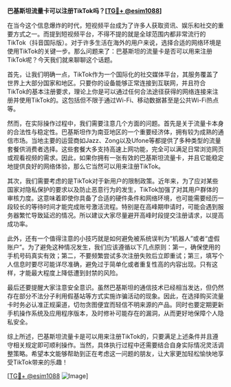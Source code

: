 **巴基斯坦流量卡可以注册TikTok吗？[[TG💪+ @esim1088](https://t.me/s/esim1088)]**

在当今这个信息爆炸的时代，短视频平台成为了许多人获取资讯、娱乐和社交的重要方式之一。而提到短视频平台，不得不提的就是全球范围内都非常流行的TikTok（抖音国际版）。对于许多生活在海外的用户来说，选择合适的网络环境是使用TikTok的关键一步。那么问题来了：巴基斯坦的流量卡是否可以用来注册TikTok呢？今天我们就来聊聊这个话题。

首先，让我们明确一点，TikTok作为一个国际化的社交媒体平台，其服务覆盖了世界上大部分国家和地区。只要你的设备能够正常连接到互联网，并且符合TikTok的基本注册要求，理论上你是可以通过任何合法途径获得的网络连接来注册并使用TikTok的。这包括但不限于通过Wi-Fi、移动数据甚至是公共Wi-Fi热点等。

然而，在实际操作过程中，我们需要注意几个方面的问题。首先是关于流量卡本身的合法性与稳定性。巴基斯坦作为南亚地区的一个重要经济体，拥有较为成熟的通信市场。当地主要的运营商如Jazz、Zong以及Ufone等都提供了多种类型的流量套餐供消费者选择。这些套餐大多支持高速上网功能，完全可以满足日常浏览网页或观看视频的需求。因此，如果你拥有一张有效的巴基斯坦流量卡，并且它能稳定地提供良好的网络体验，那么它当然可以用来注册TikTok。

其次，我们需要考虑的是TikTok对于新用户的限制政策。近年来，为了应对某些国家对隐私保护的要求以及防止恶意行为的发生，TikTok加强了对其用户群体的审核力度。这意味着即使你具备了合适的硬件条件和网络环境，也可能需要经历一段较长的等待时间才能完成账号激活流程。特别是在高峰期申请时，可能会遇到服务器繁忙导致延迟的情况。所以建议大家尽量避开高峰时段提交注册请求，以提高成功率。

此外，还有一个值得注意的小技巧就是如何避免被系统误判为“机器人”或者“虚假账户”。为了避免这种情况发生，我们应该遵循以下几点原则：第一，确保使用的手机号码真实有效；第二，不要频繁尝试多次注册失败后立即重试；第三，填写个人信息时要尽可能详尽准确，避免过于简单化或者重复性高的内容出现。只有这样，才能最大程度上降低遭到封禁的风险。

最后还要提醒大家注意安全意识。虽然巴基斯坦的通信技术已经相当发达，但仍然存在部分不法分子利用假基站等方式实施诈骗活动的现象。因此，在选择购买流量卡时务必认准正规渠道，切勿贪图便宜而轻信不明来源的产品。同时也要定期更新手机操作系统及应用程序版本，及时修补可能存在的漏洞，从而更好地保障个人隐私安全。

综上所述，巴基斯坦流量卡是可以用来注册TikTok的，只要满足上述条件并且遵守相关规定即可顺利操作。当然，具体执行过程中还需要结合自身实际情况灵活调整策略。希望本文能够帮助到正在考虑这一问题的朋友，让大家更加轻松愉快地享受TikTok带来的乐趣！

[[TG💪+ @esim1088](https://t.me/s/esim1088) ![Image](https://i.postimg.cc/4NQfJmqS/Snipaste-2025-05-13-00-14-12.png)]